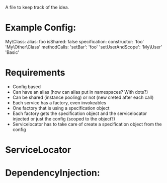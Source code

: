 A file to keep track of the idea.

# Example Config:

My\Class:
    alias: foo
    isShared: false
    specification:
        constructor:
            'foo'
            'My\Other\Class'
        methodCalls:
            'setBar':
                'foo'
            'setUserAndScope':
                'My\User'
                'Basic'

# Requirements

* Config based
* Can have an alias (how can alias put in namespaces? With dots?)
* Can be shared (instance pooling) or not (new creted after each call)
* Each service has a factory, even invokeables
* One factory that is using a specification object
* Each factory gets the specification object and the servicelocator injected or just the config (scoped to the object?)
* Servicelocator has to take care of create a specification object from the config

# ServiceLocator

# DependencyInjection:
